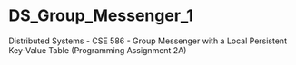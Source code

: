 # DS_Group_Messenger_1
Distributed Systems - CSE 586 - Group Messenger with a Local Persistent Key-Value Table (Programming Assignment 2A)

